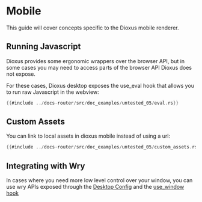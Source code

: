 # Mobile

This guide will cover concepts specific to the Dioxus mobile renderer.

## Running Javascript

Dioxus provides some ergonomic wrappers over the browser API, but in some cases you may need to access parts of the browser API Dioxus does not expose.


For these cases, Dioxus desktop exposes the use_eval hook that allows you to run raw Javascript in the webview:

```rust
{{#include ../docs-router/src/doc_examples/untested_05/eval.rs}}
```

## Custom Assets

You can link to local assets in dioxus mobile instead of using a url:

```rust
{{#include ../docs-router/src/doc_examples/untested_05/custom_assets.rs}}
```

## Integrating with Wry

In cases where you need more low level control over your window, you can use wry APIs exposed through the [Desktop Config](https://docs.rs/dioxus-desktop/0.5.0/dioxus_desktop/struct.Config.html) and the [use_window hook](https://docs.rs/dioxus-desktop/0.5.0/dioxus_desktop/struct.DesktopContext.html)
